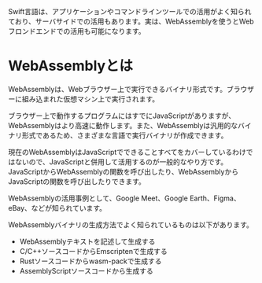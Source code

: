 <!--
title:   Swift＋WebAssembly
tags:    Swift,WebAssembly,wasm
id:      0b1cae5dca2a0c9d47ad
private: true
-->


Swift言語は、アプリケーションやコマンドラインツールでの活用がよく知られており、サーバサイドでの活用もあります。実は、WebAssemblyを使うとWebフロンドエンドでの活用も可能になります。

# WebAssemblyとは

WebAssemblyは、Webブラウザー上で実行できるバイナリ形式です。ブラウザーに組み込まれた仮想マシン上で実行されます。

ブラウザー上で動作するプログラムにはすでにJavaScriptがありますが、WebAssemblyはより高速に動作します。また、WebAssemblyは汎用的なバイナリ形式であるため、さまざまな言語で実行バイナリが作成できます。

現在のWebAssemblyはJavaScriptでできることすべてをカバーしているわけではないので、JavaScriptと併用して活用するのが一般的なやり方です。JavaScriptからWebAssemblyの関数を呼び出したり、WebAssemblyからJavaScriptの関数を呼び出したりできます。

WebAssemblyの活用事例として、Google Meet、Google Earth、Figma、eBay、などが知られています。

WebAssemblyバイナリの生成方法でよく知られているものは以下があります。

* WebAssemblyテキストを記述して生成する
* C/C++ソースコードからEmscriptenで生成する
* Rustソースコードからwasm-packで生成する
* AssemblyScriptソースコードから生成する